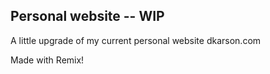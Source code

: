 ## Personal website -- WIP

A little upgrade of my current personal website dkarson.com

Made with Remix!